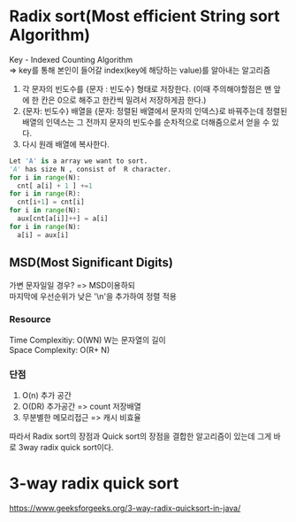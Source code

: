 # Radix sort(Most efficient String sort Algorithm)
Key - Indexed Counting Algorithm   
=> key를 통해 본인이 들어갈 index(key에 해당하는 value)를 알아내는 알고리즘
1. 각 문자의 빈도수를 {문자 : 빈도수} 형태로 저장한다. (이때 주의해야할점은 맨 앞에 한 칸은 0으로 해주고 한칸씩 밀려서 저장하게끔 한다.)
2. {문자: 빈도수} 배열을 {문자: 정렬된 배열에서 문자의 인덱스}로 바꿔주는데 정렬된 배열의 인덱스는 그 전까지 문자의 빈도수를 순차적으로 더해줌으로서 얻을 수 있다.
3. 다시 원래 배열에 복사한다.

```python
Let 'A' is a array we want to sort.
'A' has size N , consist of  R character.
for i in range(N):
  cnt[ a[i] + 1 ] +=1
for i in range(R):
  cnt[i+1] = cnt[i]
for i in range(N):
  aux[cnt[a[i]]++] = a[i]
for i in range(N):
  a[i] = aux[i]

```

## MSD(Most Significant Digits)
가변 문자일일 경우? => MSD이용하되  
마지막에 우선순위가 낮은 '\n'을 추가하여 정렬 적용
### Resource
Time Complexitiy: O(WN) W는 문자열의 길이   
Space Complexity: O(R+ N)

### 단점
1. O(n) 추가 공간
2. O(DR) 추가공간 => count 저장배열
3. 무분별한 메모리접근 => 캐시 비효율
  
따라서 Radix sort의 장점과 Quick sort의 장점을 결합한 알고리즘이 있는데 그게 바로 3way radix quick sort이다.
# 3-way radix quick sort
https://www.geeksforgeeks.org/3-way-radix-quicksort-in-java/
